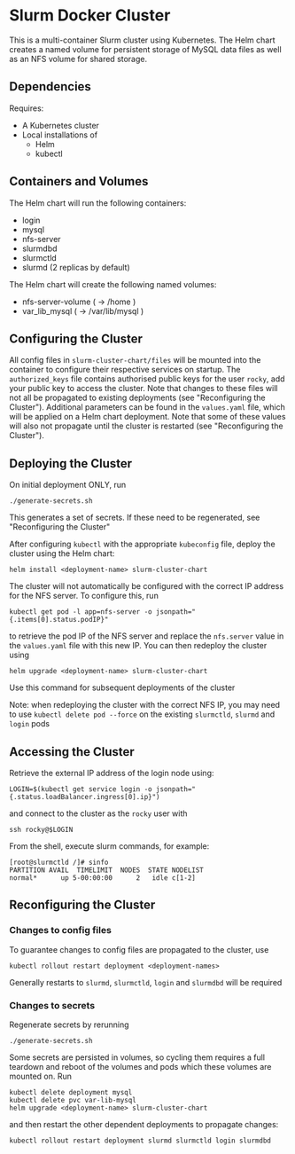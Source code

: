 # Slurm Docker Cluster

This is a multi-container Slurm cluster using Kubernetes.  The Helm chart
creates a named volume for persistent storage of MySQL data files as well as
an NFS volume for shared storage.

## Dependencies

Requires:

* A Kubernetes cluster
* Local installations of
  * Helm
  * kubectl

## Containers and Volumes

The Helm chart will run the following containers:

* login
* mysql
* nfs-server
* slurmdbd
* slurmctld
* slurmd (2 replicas by default)

The Helm chart will create the following named volumes:

* nfs-server-volume ( -> /home          )
* var_lib_mysql     ( -> /var/lib/mysql )

## Configuring the Cluster

All config files in `slurm-cluster-chart/files` will be mounted into the container to configure their respective services on startup. The `authorized_keys` file contains authorised public keys for the user `rocky`, add your public key to access the cluster. Note that changes to these files will not all be propagated to existing deployments (see "Reconfiguring the Cluster").
Additional parameters can be found in the `values.yaml` file, which will be applied on a Helm chart deployment. Note that some of these values will also not propagate until the cluster is restarted (see "Reconfiguring the Cluster").

## Deploying the Cluster

On initial deployment ONLY, run
```console
./generate-secrets.sh
```
This generates a set of secrets. If these need to be regenerated, see "Reconfiguring the Cluster"

After configuring `kubectl` with the appropriate `kubeconfig` file, deploy the cluster using the Helm chart:
```console
helm install <deployment-name> slurm-cluster-chart
```

The cluster will not automatically be configured with the correct IP address for the NFS server. To configure this, run
```console
kubectl get pod -l app=nfs-server -o jsonpath="{.items[0].status.podIP}"
```
to retrieve the pod IP of the NFS server and replace the `nfs.server` value in the `values.yaml` file with this new IP. You can then redeploy the cluster using
```console
helm upgrade <deployment-name> slurm-cluster-chart
```
Use this command for subsequent deployments of the cluster

Note: when redeploying the cluster with the correct NFS IP, you may need to use `kubectl delete pod --force` on the existing `slurmctld`, `slurmd` and `login` pods

## Accessing the Cluster

Retrieve the external IP address of the login node using:
```console
LOGIN=$(kubectl get service login -o jsonpath="{.status.loadBalancer.ingress[0].ip}")
```
and connect to the cluster as the `rocky` user with
```console
ssh rocky@$LOGIN
```

From the shell, execute slurm commands, for example:

```console
[root@slurmctld /]# sinfo
PARTITION AVAIL  TIMELIMIT  NODES  STATE NODELIST
normal*      up 5-00:00:00      2   idle c[1-2]
```

## Reconfiguring the Cluster

### Changes to config files

To guarantee changes to config files are propagated to the cluster, use
```console
kubectl rollout restart deployment <deployment-names>
```
Generally restarts to `slurmd`, `slurmctld`, `login` and `slurmdbd` will be required

### Changes to secrets

Regenerate secrets by rerunning
```console
./generate-secrets.sh
```
Some secrets are persisted in volumes, so cycling them requires a full teardown and reboot of the volumes and pods which these volumes are mounted on. Run
```console
kubectl delete deployment mysql
kubectl delete pvc var-lib-mysql
helm upgrade <deployment-name> slurm-cluster-chart
```
and then restart the other dependent deployments to propagate changes:
```console
kubectl rollout restart deployment slurmd slurmctld login slurmdbd
```
